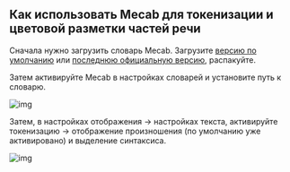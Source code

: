 ## Как использовать Mecab для токенизации и цветовой разметки частей речи

Сначала нужно загрузить словарь Mecab. Загрузите [версию по умолчанию](https://lunatranslator.org/Resource/dictionary/Mecab.zip) или [последнюю официальную версию](https://clrd.ninjal.ac.jp/unidic/), распакуйте.

Затем активируйте Mecab в настройках словарей и установите путь к словарю.

![img](https://image.lunatranslator.org/zh/mecab.png)

Затем, в настройках отображения -> настройках текста, активируйте токенизацию -> отображение произношения (по умолчанию уже активировано) и выделение синтаксиса.

![img](https://image.lunatranslator.org/zh/fenci.png)